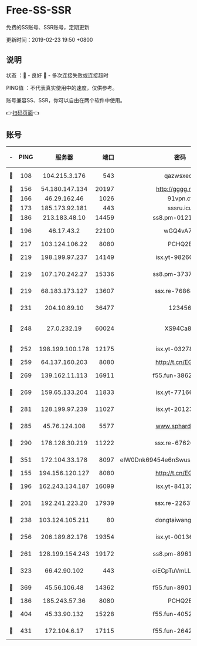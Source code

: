 # Free-SS-SSR

免费的SS账号、SSR账号，定期更新

更新时间：2019-02-23 19:50 +0800

## 说明

状态     ：🙂 - 良好 🙁 - 多次连接失败或连接超时

PING值   ：不代表真实使用中的速度，仅供参考。

账号兼容SS、SSR，你可以自由在两个软件中使用。

👉[扫码页面](https://liesauer.github.io/free-ss-ssr.github.io/)👈

## 账号

|-|PING|服务器|端口|密码|加密方式|区域|
|:----:|:----:|:-----:|-----:|:----:|:----:|:----:|
|🙂|108|104.215.3.176|543|qazwsxedc|aes-256-gcm|JP|
|🙂|156|54.180.147.134|20197|http://gggg.rocks|chacha20|KR|
|🙂|166|46.29.162.46|1026|91vpn.cf|rc4-md5|RU|
|🙂|173|185.173.92.181|443|sssru.icu|rc4-md5|RU|
|🙂|186|213.183.48.10|14459|ss8.pm-01218790|rc4-md5|RU|
|🙂|196|46.17.43.2|22100|wGQ4vA7D|aes-256-gcm|RU|
|🙂|217|103.124.106.22|8080|PCHQ2E|rc4-md5|US|
|🙂|219|198.199.97.237|14149|isx.yt-98260741|aes-256-cfb|US|
|🙂|219|107.170.242.27|15336|ss8.pm-37378232|aes-256-cfb|US|
|🙂|219|68.183.173.127|13607|ssx.re-76868937|aes-256-cfb|US|
|🙂|231|204.10.89.10|36477|123456|aes-256-cfb|US|
|🙂|248|27.0.232.19|60024|XS94Ca8K|xchacha20-ietf-poly1305|HK|
|🙂|252|198.199.100.178|12175|isx.yt-03278448|aes-256-cfb|US|
|🙂|259|64.137.160.203|8080|http://t.cn/EGJIyrl|rc4-md5|CA|
|🙂|269|139.162.11.113|16911|f55.fun-38620708|aes-256-cfb|SG|
|🙂|269|159.65.133.204|11833|isx.yt-77166284|aes-256-cfb|SG|
|🙂|281|128.199.97.239|11027|isx.yt-20123297|aes-256-cfb|SG|
|🙂|285|45.76.124.108|5577|www.sphard.com|aes-256-cfb|AU|
|🙂|290|178.128.30.219|11222|ssx.re-67626834|aes-256-cfb|SG|
|🙂|351|172.104.33.178|8097|eIW0Dnk69454e6nSwuspv9DmS201tQ0D|aes-256-cfb|SG|
|🙂|155|194.156.120.127|8080|http://t.cn/EGJIyrl|rc4-md5|RU|
|🙂|196|162.243.134.187|16099|isx.yt-84132635|aes-256-cfb|US|
|🙂|201|192.241.223.20|17939|ssx.re-22637861|aes-256-cfb|US|
|🙂|238|103.124.105.211|80|dongtaiwang.com|aes-256-cfb|US|
|🙂|256|206.189.82.176|19354|isx.yt-00136364|aes-256-cfb|SG|
|🙂|261|128.199.154.243|19172|ss8.pm-89617917|aes-256-cfb|SG|
|🙂|323|66.42.90.102|443|oiECpTuVmLLxk4Ts|aes-256-cfb|US|
|🙂|369|45.56.106.48|14362|f55.fun-89010731|aes-256-cfb|US|
|🙁|186|185.243.57.36|8080|PCHQ2E|rc4-md5|US|
|🙁|404|45.33.90.132|15228|f55.fun-40522373|aes-256-cfb|US|
|🙁|431|172.104.6.17|17115|f55.fun-26427842|aes-256-cfb|US|
